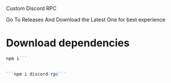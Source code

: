 Custom Discord RPC 

Go To Releases And Download the Latest One for best experience

# Download dependencies

```js
npm i```


```npm i discord-rpc```
